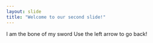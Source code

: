```yaml
---
layout: slide
title: "Welcome to our second slide!"
---
```

I am the bone of my sword
Use the left arrow to go back!
